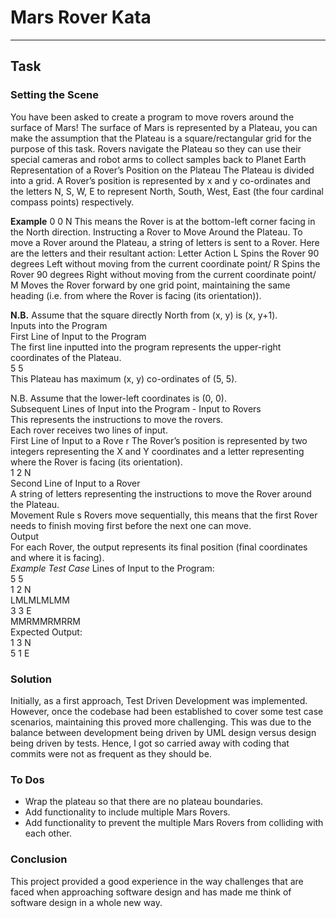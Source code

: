 # Mars Rover Kata

----------------------------------------------------------------------------------------------------------------------------------------------------------------

## Task

### Setting the Scene
You have been asked to create a program to move rovers around the surface of Mars!
The surface of Mars is represented by a Plateau, you can make the assumption that the Plateau is a square/rectangular grid for the purpose of
this task.
Rovers navigate the Plateau so they can use their special cameras and robot arms to collect samples back to Planet Earth
Representation of a Rover’s Position on the Plateau
The Plateau is divided into a grid. A Rover’s position is represented by x and y co-ordinates and the letters N, S, W, E to represent North,
South, West, East (the four cardinal compass points) respectively.

**Example**
0 0 N
This means the Rover is at the bottom-left corner facing in the North direction.
Instructing a Rover to Move Around the Plateau. To move a Rover around the Plateau, a string of letters is sent to a Rover.
Here are the letters and their resultant action:
Letter Action
L Spins the Rover 90 degrees Left without moving from the current
coordinate point/
R Spins the Rover 90 degrees Right without moving from the current
coordinate point/
M Moves the Rover forward by one grid point, maintaining the same
heading (i.e. from where the Rover is facing (its orientation)).

**N.B.** 
Assume that the square directly North from (x, y) is (x, y+1).  
Inputs into the Program  
First Line of Input to the Program  
The first line inputted into the program represents the upper-right coordinates of the Plateau.  
5 5  
This Plateau has maximum (x, y) co-ordinates of (5, 5).  


N.B. Assume that the lower-left coordinates is (0, 0).  
Subsequent Lines of Input into the Program - Input to Rovers  
This represents the instructions to move the rovers.  
Each rover receives two lines of input.  
First Line of Input to a Rove  r
The Rover’s position is represented by two integers representing the X and Y coordinates and a letter representing where the Rover is facing (its
orientation).  
1 2 N  
Second Line of Input to a Rover  
A string of letters representing the instructions to move the Rover around the Plateau.  
Movement Rule  s
Rovers move sequentially, this means that the first Rover needs to finish moving first before the next one can move.  
Output  
For each Rover, the output represents its final position (final coordinates and where it is facing).  
*Example Test Case*
Lines of Input to the Program:  
5 5  
1 2 N  
LMLMLMLMM  
3 3 E  
MMRMMRMRRM  
Expected Output:  
1 3 N  
5 1 E  

### Solution
Initially, as a first approach, Test Driven Development was implemented. However, once the codebase had been established to cover some test case scenarios, maintaining this proved more challenging. This was due to the balance between development being driven by UML design versus design being driven by tests. Hence, I got so carried away with coding that commits were not as frequent as they should be. 

### To Dos
* Wrap the plateau so that there are no plateau boundaries.
* Add functionality to include multiple Mars Rovers.
* Add functionality to prevent the multiple Mars Rovers from colliding with each other.

### Conclusion
This project provided a good experience in the way challenges that are faced when approaching software design and has made me think of software design in a whole new way.
